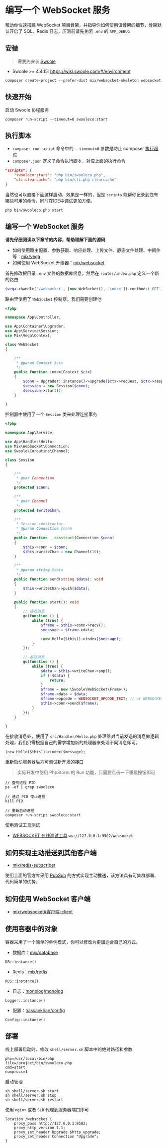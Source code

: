 # 编写一个 WebSocket 服务

帮助你快速搭建 WebSocket 项目骨架，并指导你如何使用该骨架的细节，骨架默认开启了 SQL、Redis 日志，压测前请先关闭 `.env` 的 `APP_DEBUG`

## 安装

> 需要先安装 [Swoole](https://wiki.swoole.com/#/environment)

- Swoole >= 4.4.15: https://wiki.swoole.com/#/environment

```
composer create-project --prefer-dist mix/websocket-skeleton websocket
```

## 快速开始

启动 Swoole 协程服务

```
composer run-script --timeout=0 swooleco:start
```

## 执行脚本

- `composer run-script` 命令中的 `--timeout=0` 参数是防止 composer [执行超时](https://getcomposer.org/doc/06-config.md#process-timeout)
- `composer.json` 定义了命令执行脚本，对应上面的执行命令

```json
"scripts": {
    "swooleco:start": "php bin/swooleco.php",
    "cli:clearcache": "php bin/cli.php clearcache"
}
```


当然也可以直接下面这样启动，效果是一样的，但是 `scripts` 能帮你记录到底有哪些可用的命令，同时在IDE中调试更加方便。

```
php bin/swooleco.php start
```

## 编写一个 WebSocket 服务

**请先仔细阅读以下章节的内容，帮助理解下面的源码**

- 如何使用路由配置、参数获取、响应处理、上传文件、静态文件处理、中间件等：[mix/vega](zh-cn/mix-vega.md)
- 如何使用 WebSocket 升级器：[mix/websocket](zh-cn/mix-websocket)

首先修改根目录 `.env` 文件的数据库信息，然后在 `routes/index.php` 定义一个新的路由

```php
$vega->handle('/websocket', [new WebSocket(), 'index'])->methods('GET');
```

路由里使用了 `WebSocket` 控制器，我们需要创建他

```php
<?php

namespace App\Controller;

use App\Container\Upgrader;
use App\Service\Session;
use Mix\Vega\Context;

class WebSocket
{

    /**
     * @param Context $ctx
     */
    public function index(Context $ctx)
    {
        $conn = Upgrader::instance()->upgrade($ctx->request, $ctx->response);
        $session = new Session($conn);
        $session->start();
    }

}
```

控制器中使用了一个 `Session` 类来处理连接事务

```php
<?php

namespace App\Service;

use App\Handler\Hello;
use Mix\WebSocket\Connection;
use Swoole\Coroutine\Channel;

class Session
{

    /**
     * @var Connection
     */
    protected $conn;

    /**
     * @var Channel
     */
    protected $writeChan;

    /**
     * Session constructor.
     * @param Connection $conn
     */
    public function __construct(Connection $conn)
    {
        $this->conn = $conn;
        $this->writeChan = new Channel(10);
    }

    /**
     * @param string $data
     */
    public function send(string $data): void
    {
        $this->writeChan->push($data);
    }

    public function start(): void
    {
        // 接收消息
        go(function () {
            while (true) {
                $frame = $this->conn->recv();
                $message = $frame->data;

                (new Hello($this))->index($message);
            }
        });

        // 发送消息
        go(function () {
            while (true) {
                $data = $this->writeChan->pop();
                if (!$data) {
                    return;
                }
                $frame = new \Swoole\WebSocket\Frame();
                $frame->data = $data;
                $frame->opcode = WEBSOCKET_OPCODE_TEXT; // or WEBSOCKET_OPCODE_BINARY
                $this->conn->send($frame);
            }
        });
    }

}
```

在接收消息处，使用了 `src/Handler/Hello.php` 处理器对当前发送的消息做逻辑处理，我们只需根据自己的需求增加新的处理器来处理不同消息即可。

```
(new Hello($this))->index($message);
```

重新启动服务器后方可测试新开发的接口

> 实际开发中使用 PhpStorm 的 Run 功能，只需要点击一下重启按钮即可

```
// 查找进程 PID
ps -ef | grep swooleco

// 通过 PID 停止进程
kill PID

// 重新启动进程
composer run-script swooleco:start
```

使用测试工具测试

- [WEBSOCKET 在线测试工具](http://www.easyswoole.com/wstool.html) `ws://127.0.0.1:9502/websocket`

## 如何实现主动推送到其他客户端

- [mix/redis-subscriber](zh-cn/mix-redis-subscriber)

使用上面的官方库采用 [PubSub](https://www.cnblogs.com/klb561/p/13922054.html) 的方式实现主动推送，该方法具有可集群部署、代码简单的优势。

## 如何使用 WebSocket 客户端

- [mix/websocket#客户端-client](zh-cn/mix-websocket?id=客户端-client)

## 使用容器中的对象

容器采用了一个简单的单例模式，你可以修改为更加适合自己的方式。

- 数据库：[mix/database](zh-cn/mix-database.md)

```
DB::instance()
```

- Redis：[mix/redis](zh-cn/mix-redis.md)

```
RDS::instance()
```

- 日志：[monolog/monolog](https://seldaek.github.io/monolog/doc/01-usage.html)

```
Logger::instance()
```

- 配置：[hassankhan/config](https://github.com/hassankhan/config#getting-values)

```
Config::instance()
```

## 部署

线上部署启动时，修改 `shell/server.sh` 脚本中的绝对路径和参数

```
php=/usr/local/bin/php
file=/project/bin/swooleco.php
cmd=start
numprocs=1
```

启动管理

```
sh shell/server.sh start
sh shell/server.sh stop
sh shell/server.sh restart
```

使用 `nginx` 或者 `SLB` 代理到服务器端口即可

```
location /websocket {
    proxy_pass http://127.0.0.1:9502;
    proxy_http_version 1.1;
    proxy_set_header Upgrade $http_upgrade;
    proxy_set_header Connection "Upgrade";
}
```
